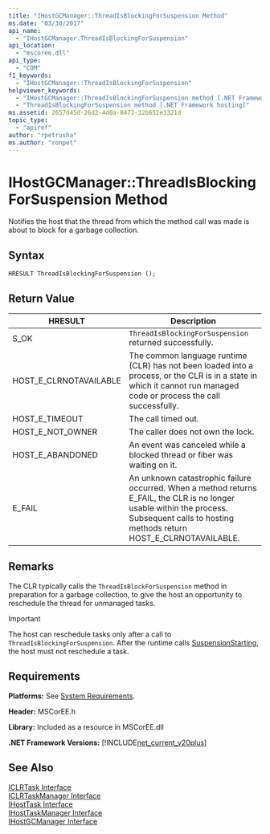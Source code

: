 ```yaml
---
title: "IHostGCManager::ThreadIsBlockingForSuspension Method"
ms.date: "03/30/2017"
api_name: 
  - "IHostGCManager.ThreadIsBlockingForSuspension"
api_location: 
  - "mscoree.dll"
api_type: 
  - "COM"
f1_keywords: 
  - "IHostGCManager::ThreadIsBlockingForSuspension"
helpviewer_keywords: 
  - "IHostGCManager::ThreadIsBlockingForSuspension method [.NET Framework hosting]"
  - "ThreadIsBlockingForSuspension method [.NET Framework hosting]"
ms.assetid: 2657d45d-26d2-4d0a-8473-32b652e3321d
topic_type: 
  - "apiref"
author: "rpetrusha"
ms.author: "ronpet"
---
```

# IHostGCManager::ThreadIsBlockingForSuspension Method
Notifies the host that the thread from which the method call was made is about to block for a garbage collection.  

## Syntax  

```  
HRESULT ThreadIsBlockingForSuspension ();  
```  

## Return Value  


|HRESULT|Description|  
|-------------|-----------------|  
|S_OK|`ThreadIsBlockingForSuspension` returned successfully.|  
|HOST_E_CLRNOTAVAILABLE|The common language runtime (CLR) has not been loaded into a process, or the CLR is in a state in which it cannot run managed code or process the call successfully.|  
|HOST_E_TIMEOUT|The call timed out.|  
|HOST_E_NOT_OWNER|The caller does not own the lock.|  
|HOST_E_ABANDONED|An event was canceled while a blocked thread or fiber was waiting on it.|  
|E_FAIL|An unknown catastrophic failure occurred. When a method returns E_FAIL, the CLR is no longer usable within the process. Subsequent calls to hosting methods return HOST_E_CLRNOTAVAILABLE.|  

## Remarks  
 The CLR typically calls the `ThreadIsBlockForSuspension` method in preparation for a garbage collection, to give the host an opportunity to reschedule the thread for unmanaged tasks.  

> [!IMPORTANT]
>  The host can reschedule tasks only after a call to `ThreadIsBlockingForSuspension`. After the runtime calls [SuspensionStarting](../../../../docs/framework/unmanaged-api/hosting/ihostgcmanager-suspensionstarting-method.md), the host must not reschedule a task.  

## Requirements  
 **Platforms:** See [System Requirements](../../../../docs/framework/get-started/system-requirements.md).  

 **Header:** MSCorEE.h  

 **Library:** Included as a resource in MSCorEE.dll  

 **.NET Framework Versions:** [!INCLUDE[net_current_v20plus](../../../../includes/net-current-v20plus-md.md)]  

## See Also  
 [ICLRTask Interface](../../../../docs/framework/unmanaged-api/hosting/iclrtask-interface.md)  
 [ICLRTaskManager Interface](../../../../docs/framework/unmanaged-api/hosting/iclrtaskmanager-interface.md)  
 [IHostTask Interface](../../../../docs/framework/unmanaged-api/hosting/ihosttask-interface.md)  
 [IHostTaskManager Interface](../../../../docs/framework/unmanaged-api/hosting/ihosttaskmanager-interface.md)  
 [IHostGCManager Interface](../../../../docs/framework/unmanaged-api/hosting/ihostgcmanager-interface.md)
